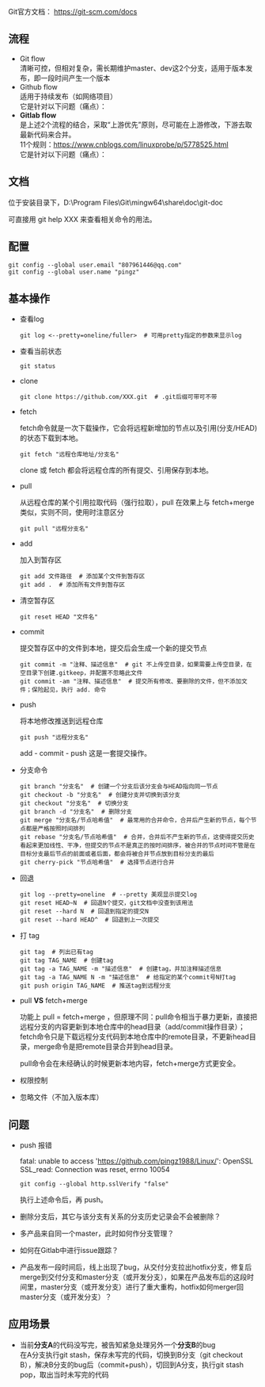 Git官方文档： https://git-scm.com/docs

## 流程
* Git flow  
清晰可控，但相对复杂，需长期维护master、dev这2个分支，适用于版本发布，即一段时间产生一个版本
* Github flow  
适用于持续发布（如网络项目）  
它是针对以下问题（痛点）： 
* **Gitlab flow**  
是上述2个流程的结合，采取“上游优先”原则，尽可能在上游修改，下游去取最新代码来合并。  
11个规则：https://www.cnblogs.com/linuxprobe/p/5778525.html  
它是针对以下问题（痛点）：

## 文档

位于安装目录下，D:\Program Files\Git\mingw64\share\doc\git-doc

可直接用 git help XXX 来查看相关命令的用法。

## 配置

```shell
git config --global user.email "807961446@qq.com"
git config --global user.name "pingz"
```

## 基本操作

* 查看log

  ```shell
  git log <--pretty=oneline/fuller>  # 可用pretty指定的参数来显示log
  ```

  

* 查看当前状态

  ```shell
  git status
  ```

  

* clone

  ```shell
  git clone https://github.com/XXX.git  # .git后缀可带可不带
  ```

* fetch

   fetch命令就是一次下载操作，它会将远程新增加的节点以及引用(分支/HEAD)的状态下载到本地。

  ```shell
  git fetch "远程仓库地址/分支名"
  ```

   clone 或 fetch 都会将远程仓库的所有提交、引用保存到本地。

* pull

  从远程仓库的某个引用拉取代码（强行拉取），pull 在效果上与 fetch+merge 类似，实则不同，使用时注意区分

  ```shell
  git pull "远程分支名"
  ```
  
* add

  加入到暂存区

  ```shell
  git add 文件路径  # 添加某个文件到暂存区
  git add .  # 添加所有文件到暂存区
  ```

* 清空暂存区

  ```shell
  git reset HEAD "文件名"
  ```

* commit

  提交暂存区中的文件到本地，提交后会生成一个新的提交节点

  ```shell
  git commit -m "注释、描述信息"  # git 不上传空目录，如果需要上传空目录，在空目录下创建.gitkeep，并配置不忽略此文件
  git commit -am "注释、描述信息"  # 提交所有修改、要删除的文件，但不添加文件；保险起见，执行 add. 命令
  ```

* push

  将本地修改推送到远程仓库

  ```shell
  git push "远程分支名"
  ```

  add - commit - push 这是一套提交操作。

* 分支命令

  ```shell
  git branch "分支名"  # 创建一个分支后该分支会与HEAD指向同一节点
  git checkout -b "分支名"  # 创建分支并切换到该分支
  git checkout "分支名"  # 切换分支
  git branch -d "分支名"  # 删除分支
  git merge "分支名/节点哈希值"  # 最常用的合并命令，合并后产生新的节点，每个节点都是严格按照时间排列
  git rebase "分支名/节点哈希值"  # 合并，合并后不产生新的节点，这使得提交历史看起来更加线性、干净，但提交的节点不是真正的按时间排序，被合并的节点时间不管是在目标分支最后节点的前面或者后面，都会将被合并节点放到目标分支的最后
  git cherry-pick "节点哈希值"  # 选择节点进行合并
  ```

* 回退
  
  ```shell
  git log --pretty=oneline  # --pretty 美观显示提交log 
  git reset HEAD~N  # 回退N个提交，git文档中没查到该用法
  git reset --hard N  # 回退到指定的提交N
  git reset --hard HEAD^  # 回退到上一次提交
  ```
  
* 打 tag
  
  ```shell
  git tag  # 列出已有tag
  git tag TAG_NAME  # 创建tag
  git tag -a TAG_NAME -m "描述信息"  # 创建tag，并加注释描述信息
  git tag -a TAG_NAME N -m "描述信息"  # 给指定的某个commit号N打tag
  git push origin TAG_NAME  # 推送tag到远程分支
  ```
  
  
  
* pull **VS** fetch+merge    
  
  功能上 pull = fetch+merge ，但原理不同：pull命令相当于暴力更新，直接把远程分支的内容更新到本地仓库中的head目录（add/commit操作目录）；fetch命令只是下载远程分支代码到本地仓库中的remote目录，不更新head目录，merge命令是把remote目录合并到head目录。  
  
  pull命令会在未经确认的时候更新本地内容，fetch+merge方式更安全。

* 权限控制  

* 忽略文件（不加入版本库）

## 问题  
* push 报错

  fatal: unable to access 'https://github.com/pingz1988/Linux/': OpenSSL SSL_read: Connection was reset, errno 10054

  ```shell
  git config --global http.sslVerify "false"
  ```

  执行上述命令后，再 push。

* 删除分支后，其它与该分支有关系的分支历史记录会不会被删除？  

* 多产品来自同一个master，此时如何作分支管理？

* 如何在Gitlab中进行issue跟踪？

* 产品发布一段时间后，线上出现了bug，从交付分支拉出hotfix分支，修复后merge到交付分支和master分支（或开发分支），如果在产品发布后的这段时间里，master分支（或开发分支）进行了重大重构，hotfix如何merger回master分支（或开发分支）？

## 应用场景
* 当前**分支A**的代码没写完，被告知紧急处理另外一个**分支B**的bug  
在A分支执行git stash，保存未写完的代码，切换到B分支（git checkout B），解决B分支的bug后（commit+push），切回到A分支，执行git stash pop，取出当时未写完的代码